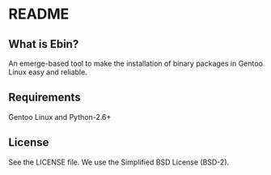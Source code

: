 README
======

What is Ebin?
-------------

An emerge-based tool to make the installation of binary packages in Gentoo Linux easy and reliable.

Requirements
------------

Gentoo Linux and Python-2.6+

License
-------

See the LICENSE file. We use the Simplified BSD License (BSD-2).
